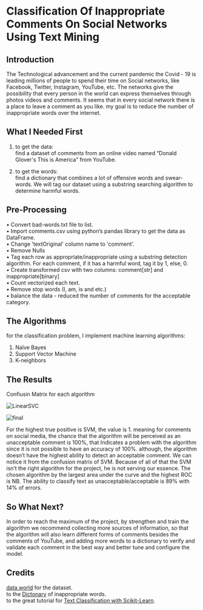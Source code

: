# Classification Of Inappropriate Comments On Social Networks Using Text Mining
## Introduction
The Technological advancement and the current pandemic the Covid -
19 is leading millions of people to spend their time on Social networks,
like Facebook, Twitter, Instagram, YouTube, etc. The networks give the possibility that every person in the world
can express themselves through photos videos and comments. It seems
that in every social network there is a place to leave a comment as you
like. my goal is to reduce the number of inappropriate words over the internet.


## What I Needed First

1. to get the data:    
find a dataset of comments from an online video named “Donald Glover's This is America” from YouTube.

2. to get the words:  
find a dictionary that combines a lot of
offensive words and swear-words. We will tag our dataset using a 
substring searching algorithm to determine harmful words. 

## Pre-Processing
• Convert bad-words.txt file to list.  
• Import comments.csv using python’s pandas library to get the
data as DataFrame.  
• Change 'textOriginal' column name to 'comment'.  
• Remove Nulls  
• Tag each row as appropriate/inappropriate using a substring
detection algorithm. For each comment, if it has a harmful word,
tag it by 1, else, 0.  
• Create transformed csv with two columns: comment[str] and
inappropriate[binary]  
• Count vectorized each text.  
• Remove stop words (I, am, is and etc.)  
• balance the data - reduced the
number of comments for the acceptable
category.


## The Algorithms
for the classification problem, I implement machine learning algorithms:  
1. Naïve Bayes
2. Support Vector Machine
3. K-neighbors

## The Results
Confiusin Matrix for each algorithm  
  
![LinearSVC](https://i.ibb.co/zVj6jwC/1212.png)    

![final](https://i.ibb.co/p46v0wV/Whats-App-Image-2021-01-23-at-14-07-36-1.jpg)    

  
For the highest true positive is SVM, the value is 1. meaning for
comments on social media, the chance that the algorithm will be
perceived as an unacceptable comment is 100%, that Indicates a
problem with the algorithm since it is not possible to have an
accuracy of 100%. although, the algorithm doesn’t have the highest
ability to detect an acceptable comment. We can notice it from the
confusion matrix of SVM.
Because of all of that the SVM isn’t the right algorithm for the
project, he is not serving our essence.
The chosen algorithm by the largest area under the curve and the
highest ROC is NB. The ability to classify text as
unacceptable/acceptable is 89% with 14% of errors.

## So What Next?
In order to reach the maximum of the project, by strengthen and
train the algorithm we recommend collecting more sources of
information, so that the algorithm will also learn different forms of
comments besides the comments of YouTube, and adding more
words to a dictionary to verify and validate each comment in the best
way and better tune and configure the model.

## Credits
[data.world](https://data.world/popculture/donald-glovers-this-is-america-youtube-comments) for the dataset.  
to the [Dictonary](https://github.com/RobertJGabriel/Google-profanity-words/blob/master/list.txt) of inappropriate words.   
to the great tutorial for [Text Classification with Scikit-Learn](https://towardsdatascience.com/multi-class-text-classification-with-scikit-learn-12f1e60e0a9f).
